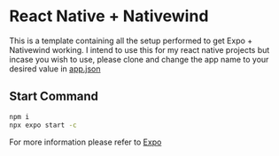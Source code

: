 # React Native + Nativewind

This is a template containing all the setup performed to get Expo + Nativewind working.
I intend to use this for my react native projects but incase you wish to use, please clone and change the app name to your desired value in [app.json](./app.json)

## Start Command

```bash
npm i
npx expo start -c
```

For more information please refer to [Expo](https://expo.dev/)